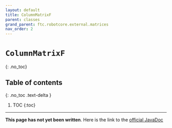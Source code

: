 ```yaml
---
layout: default
title: ColumnMatrixF
parent: classes
grand_parent: ftc.robotcore.external.matrices
nav_order: 2
---
```

# `ColumnMatrixF`
{: .no_toc}

## Table of contents
{: .no_toc .text-delta }

1. TOC
{:toc}
---
**This page has not yet been written**. Here is the link to the [official JavaDoc](https://ftctechnh.github.io/ftc_app/doc/javadoc/org/firstinspires/ftc/robotcore/external/matrices/ColumnMatrixF.html)
        